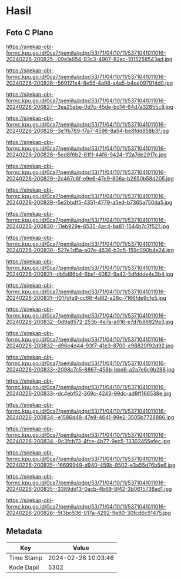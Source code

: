 # Hasil

## Foto C Plano

https://sirekap-obj-formc.kpu.go.id/0ca7/pemilu/pdpr/53/71/04/10/11/5371041011016-20240226-200825--09a1a654-93c3-4907-82ac-1015258543ad.jpg

https://sirekap-obj-formc.kpu.go.id/0ca7/pemilu/pdpr/53/71/04/10/11/5371041011016-20240226-200826--569121e4-8e55-4a98-a4a5-b4ee097914d0.jpg

https://sirekap-obj-formc.kpu.go.id/0ca7/pemilu/pdpr/53/71/04/10/11/5371041011016-20240226-200827--3ea25ebe-0d7c-45de-bd14-64d7a32855c9.jpg

https://sirekap-obj-formc.kpu.go.id/0ca7/pemilu/pdpr/53/71/04/10/11/5371041011016-20240226-200828--3e1fb789-f7a7-4596-8a54-be8fdd858b3f.jpg

https://sirekap-obj-formc.kpu.go.id/0ca7/pemilu/pdpr/53/71/04/10/11/5371041011016-20240226-200828--5ed8f6b2-81f1-44f6-9424-1f2a7de2917c.jpg

https://sirekap-obj-formc.kpu.go.id/0ca7/pemilu/pdpr/53/71/04/10/11/5371041011016-20240226-200829--2c467c6f-e9e6-47e9-806a-b2650b58d205.jpg

https://sirekap-obj-formc.kpu.go.id/0ca7/pemilu/pdpr/53/71/04/10/11/5371041011016-20240226-200829--5e2bbdf5-4351-4779-a5ed-b7365a750da5.jpg

https://sirekap-obj-formc.kpu.go.id/0ca7/pemilu/pdpr/53/71/04/10/11/5371041011016-20240226-200830--11eb929e-6535-4ac4-ba81-1544b7c7f521.jpg

https://sirekap-obj-formc.kpu.go.id/0ca7/pemilu/pdpr/53/71/04/10/11/5371041011016-20240226-200830--527e3d5a-a07e-4636-b3c5-159c090b4e24.jpg

https://sirekap-obj-formc.kpu.go.id/0ca7/pemilu/pdpr/53/71/04/10/11/5371041011016-20240226-200831--db5d86b4-6be1-4082-9a42-5dfddde4c3b4.jpg

https://sirekap-obj-formc.kpu.go.id/0ca7/pemilu/pdpr/53/71/04/10/11/5371041011016-20240226-200831--f017dfa9-cc66-4d82-a28c-7166fde9cfe5.jpg

https://sirekap-obj-formc.kpu.go.id/0ca7/pemilu/pdpr/53/71/04/10/11/5371041011016-20240226-200832--0d9a8572-253b-4e7a-a916-e7d7b86929e3.jpg

https://sirekap-obj-formc.kpu.go.id/0ca7/pemilu/pdpr/53/71/04/10/11/5371041011016-20240226-200832--d96e4d44-93f7-41e3-8700-e98820f92d92.jpg

https://sirekap-obj-formc.kpu.go.id/0ca7/pemilu/pdpr/53/71/04/10/11/5371041011016-20240226-200833--2098c7c5-8867-456b-bbd8-a2a7e6c9b288.jpg

https://sirekap-obj-formc.kpu.go.id/0ca7/pemilu/pdpr/53/71/04/10/11/5371041011016-20240226-200833--dc4ebf52-369c-4243-99dc-ad9ff166538e.jpg

https://sirekap-obj-formc.kpu.go.id/0ca7/pemilu/pdpr/53/71/04/10/11/5371041011016-20240226-200834--e1586d48-47e8-4641-99e2-3505b7728886.jpg

https://sirekap-obj-formc.kpu.go.id/0ca7/pemilu/pdpr/53/71/04/10/11/5371041011016-20240226-200834--9c3fcb73-4fce-4b77-9ec5-13302455efec.jpg

https://sirekap-obj-formc.kpu.go.id/0ca7/pemilu/pdpr/53/71/04/10/11/5371041011016-20240226-200835--16699949-d940-459b-9502-e3a55d76b5e6.jpg

https://sirekap-obj-formc.kpu.go.id/0ca7/pemilu/pdpr/53/71/04/10/11/5371041011016-20240226-200835--3389dd13-0acb-4b69-8f42-3b0615738ad1.jpg

https://sirekap-obj-formc.kpu.go.id/0ca7/pemilu/pdpr/53/71/04/10/11/5371041011016-20240226-200826--5f3bc536-017a-4292-9e80-30fcd6c91475.jpg


## Metadata

| Key        | Value               |
| ---------- | ------------------- |
| Time Stamp | 2024-02-28 10:03:46 |
| Kode Dapil | 5302                |



